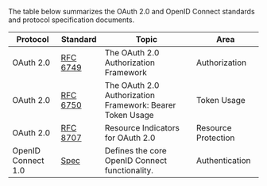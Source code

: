 The table below summarizes the OAuth 2.0 and OpenID Connect standards and protocol specification documents.

| Protocol | Standard | Topic | Area |
|----------|-------|------|----------|
| OAuth 2.0 | [RFC 6749](https://datatracker.ietf.org/doc/html/rfc6749) | The OAuth 2.0 Authorization Framework | Authorization |
| OAuth 2.0 | [RFC 6750](https://datatracker.ietf.org/doc/html/rfc6750) |The OAuth 2.0 Authorization Framework: Bearer Token Usage| Token Usage |
| OAuth 2.0 | [RFC 8707](https://www.rfc-editor.org/info/rfc8707) | Resource Indicators for OAuth 2.0 | Resource Protection |
| OpenID Connect 1.0 | [Spec](https://openid.net/specs/openid-connect-core-1_0.html) | Defines the core OpenID Connect functionality.  | Authentication |

